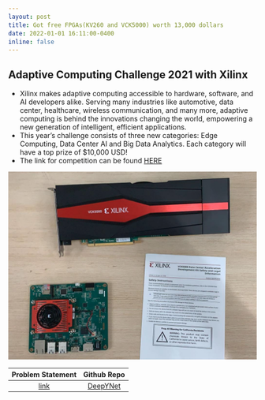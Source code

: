 ```yaml
---
layout: post
title: Got free FPGAs(KV260 and VCK5000) worth 13,000 dollars
date: 2022-01-01 16:11:00-0400
inline: false
---
```


## Adaptive Computing Challenge 2021 with Xilinx

- Xilinx makes adaptive computing accessible to hardware, software, and AI developers alike. Serving many industries like automotive, data center, healthcare, wireless communication, and many more, adaptive computing is behind the innovations changing the world, empowering a new generation of intelligent, efficient applications.
- This year’s challenge consists of three new categories: Edge Computing, Data Center AI and Big Data Analytics. Each category will have a top prize of $10,000 USD!
- The link for competition can be found [HERE](https://www.hackster.io/contests/xilinxadaptivecomputing2021#challengeNav)

![](/assets/img/2022-01-15-14-56-17.png)

Problem Statement           |  Github Repo
:-------------------------:|:-------------------------:
[link](https://www.hackster.io/contests/xilinxadaptivecomputing2021/hardware_applications/14033) |  [DeepYNet](https://github.com/DeepYNet)

